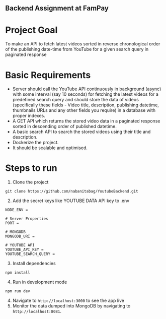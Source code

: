 ## Backend Assignment at FamPay

# Project Goal

To make an API to fetch latest videos sorted in reverse chronological order of the publishing date-time from YouTube for a given search query in paginated response

# Basic Requirements
- Server should call the YouTube API continuously in background (async) with some interval (say 10 seconds) for fetching the latest videos for a predefined search query and should store the data of videos (specifically these fields - Video title, description, publishing datetime, thumbnails URLs and any other fields you require) in a database with proper indexes.
- A GET API which returns the stored video data in a paginated response sorted in descending order of published datetime.
- A basic search API to search the stored videos using their title and description.
- Dockerize the project.
- It should be scalable and optimised.

# Steps to run

1. Clone the project

`git clone https://github.com/nabanitabag/YoutubeBackend.git`

2. Add the secret keys like YOUTUBE DATA API key to .env

```
NODE_ENV = 

# Server Properties
PORT =

# MONGODB
MONGODB_URI = 

# YOUTUBE API
YOUTUBE_API_KEY =
YOUTUBE_SEARCH_QUERY =
```

3. Install dependencies

`npm install`

4. Run in development mode

`npm run dev`

4. Navigate to `http://localhost:3000` to see the app live
5. Monitor the data dumped into MongoDB by navigating to `http://localhost:8081`.


